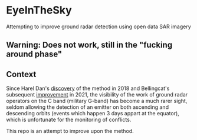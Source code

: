 # EyeInTheSky
Attempting to improve ground radar detection using open data SAR imagery

## Warning: Does not work, still in the "fucking around phase"

## Context

Since Harel Dan's [discovery](https://medium.com/@HarelDan/x-marks-the-spot-579cdb1f534b) of the method in 2018 and Bellingcat's subsequent [improvement](https://github.com/bellingcat/sar-interference-tracker) in  2021, the visibility of the work of ground radar operators on the C band (military G-band) has become a much rarer sight, seldom allowing the detection of an emitter on both ascending and descending orbits (events which happen 3 days appart at the equator), which is unfortunate for the monitoring of conflicts.

This repo is an attempt to improve upon the method.
